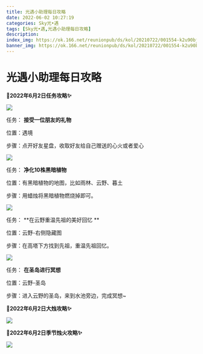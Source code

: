 ```yaml
---
title: 光遇小助理每日攻略
date: 2022-06-02 10:27:19
categories: Sky光•遇
tags: [Sky光•遇,光遇小助理每日攻略]
description: 
index_img: https://ok.166.net/reunionpub/ds/kol/20210722/001554-k2u90bj7ay.png?imageView&thumbnail=600x0&type=jpg
banner_img: https://ok.166.net/reunionpub/ds/kol/20210722/001554-k2u90bj7ay.png?imageView&thumbnail=600x0&type=jpg
---
```

# 光遇小助理每日攻略
**🎉2022年6月2日任务攻略✨**

![](https://ok.166.net/reunionpub/ds/kol/20220602/000334-kjb3sh9d7m.png)

任务： **接受一位朋友的礼物**

位置：遇境

步骤：点开好友星盘，收取好友给自己赠送的心火或者爱心

![](https://ok.166.net/reunionpub/ds/kol/20220602/000358-ymhw5fnsoe.png)

任务： **净化10株黑暗植物**

位置：有黑暗植物的地图，比如雨林、云野、暮土

步骤：用蜡烛将黑暗植物燃烧掉即可。

![](https://ok.166.net/reunionpub/ds/kol/20220602/001032-gcfrlmz2ys.png)

任务： **在云野重温先祖的美好回忆  **

位置：云野-右侧隐藏图

步骤：在高塔下方找到先祖，重温先祖回忆。

![](https://ok.166.net/reunionpub/ds/kol/20220602/000429-nsbk6p1az2.png)

任务： **在圣岛进行冥想**

位置：云野-圣岛

步骤：进入云野的圣岛，来到水池旁边，完成冥想~

 **🎉2022年6月2日大烛攻略✨**

![](https://ok.166.net/reunionpub/ds/kol/20220602/000607-nj8hf6g0pm.png)

  

 **🎉2022年6月2日季节烛火攻略✨**

![](https://ok.166.net/reunionpub/ds/kol/20220602/000620-fl0o2tiqb9.png)

  

